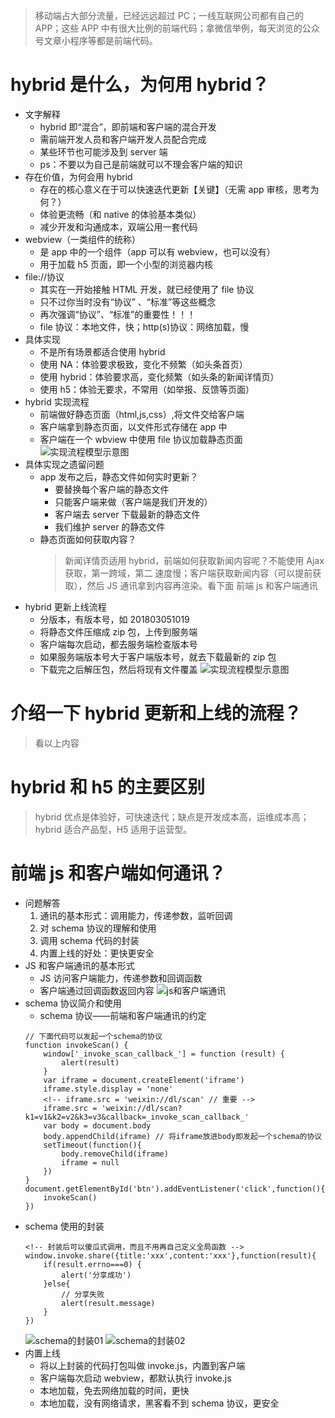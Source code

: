 > 移动端占大部分流量，已经远远超过 PC；一线互联网公司都有自己的 APP；这些 APP 中有很大比例的前端代码；拿微信举例，每天浏览的公众号文章小程序等都是前端代码。

# hybrid 是什么，为何用 hybrid？

- 文字解释
  - hybrid 即“混合”，即前端和客户端的混合开发
  - 需前端开发人员和客户端开发人员配合完成
  - 某些环节也可能涉及到 server 端
  - ps：不要以为自己是前端就可以不理会客户端的知识
- 存在价值，为何会用 hybrid
  - 存在的核心意义在于可以快速迭代更新【关键】（无需 app 审核，思考为何？）
  - 体验更流畅（和 native 的体验基本类似）
  - 减少开发和沟通成本，双端公用一套代码
- webview（一类组件的统称）
  - 是 app 中的一个组件（app 可以有 webview，也可以没有）
  - 用于加载 h5 页面，即一个小型的浏览器内核
- file://协议
  - 其实在一开始接触 HTML 开发，就已经使用了 file 协议
  - 只不过你当时没有“协议” 、“标准”等这些概念
  - 再次强调“协议”、“标准”的重要性！！！
  - file 协议：本地文件，快；http(s)协议：网络加载，慢
- 具体实现
  - 不是所有场景都适合使用 hybrid
  - 使用 NA：体验要求极致，变化不频繁（如头条首页）
  - 使用 hybrid：体验要求高，变化频繁（如头条的新闻详情页）
  - 使用 h5：体验无要求，不常用（如举报、反馈等页面）
- hybrid 实现流程
  - 前端做好静态页面（html,js,css）,将文件交给客户端
  - 客户端拿到静态页面，以文件形式存储在 app 中
  - 客户端在一个 wbview 中使用 file 协议加载静态页面
    ![实现流程模型示意图](./images/实现流程模型.png)
- 具体实现之遗留问题
  - app 发布之后，静态文件如何实时更新？
    - 要替换每个客户端的静态文件
    - 只能客户端来做（客户端是我们开发的）
    - 客户端去 server 下载最新的静态文件
    - 我们维护 server 的静态文件
  - 静态页面如何获取内容？
    > 新闻详情页适用 hybrid，前端如何获取新闻内容呢？不能使用 Ajax 获取，第一跨域，第二 速度慢；客户端获取新闻内容（可以提前获取），然后 JS 通讯拿到内容再渲染。看下面 前端 js 和客户端通讯
- hybrid 更新上线流程
  - 分版本，有版本号，如 201803051019
  - 将静态文件压缩成 zip 包，上传到服务端
  - 客户端每次启动，都去服务端检查版本号
  - 如果服务端版本号大于客户端版本号，就去下载最新的 zip 包
  - 下载完之后解压包，然后将现有文件覆盖
    ![实现流程模型示意图](./images/实现流程模型示意图02.png)

# 介绍一下 hybrid 更新和上线的流程？

> 看以上内容

# hybrid 和 h5 的主要区别

> hybrid 优点是体验好，可快速迭代；缺点是开发成本高，运维成本高；hybrid 适合产品型，H5 适用于运营型。

# 前端 js 和客户端如何通讯？

- 问题解答
  1. 通讯的基本形式：调用能力，传递参数，监听回调
  2. 对 schema 协议的理解和使用
  3. 调用 schema 代码的封装
  4. 内置上线的好处：更快更安全
- JS 和客户端通讯的基本形式
  - JS 访问客户端能力，传递参数和回调函数
  - 客户端通过回调函数返回内容
    ![js和客户端通讯](./images/js和客户端通讯.png)
- schema 协议简介和使用
  - schema 协议——前端和客户端通讯的约定
  ```
  // 下面代码可以发起一个schema的协议
  function invokeScan() {
      window['_invoke_scan_callback_'] = function (result) {
          alert(result)
      }
      var iframe = document.createElement('iframe')
      iframe.style.display = 'none'
      <!-- iframe.src = 'weixin://dl/scan' // 重要 -->
      iframe.src = 'weixin://dl/scan?k1=v1&k2=v2&k3=v3&callback=_invoke_scan_callback_'
      var body = document.body
      body.appendChild(iframe) // 将iframe放进body即发起一个schema的协议
      setTimeout(function(){
          body.removeChild(iframe)
          iframe = null
      })
  }
  document.getElementById('btn').addEventListener('click',function(){
      invokeScan()
  })
  ```
- schema 使用的封装
  ```
  <!-- 封装后可以傻瓜式调用，而且不用再自己定义全局函数 -->
  window.invoke.share({title:'xxx',content:'xxx'},function(result){
      if(result.errno===0) {
          alert('分享成功')
      }else{
          // 分享失败
          alert(result.message)
      }
  })
  ```
  ![schema的封装01](./images/schema的封装01.png)
  ![schema的封装02](./images/schema的封装02.png)
- 内置上线
  - 将以上封装的代码打包叫做 invoke.js，内置到客户端
  - 客户端每次启动 webview，都默认执行 invoke.js
  - 本地加载，免去网络加载的时间，更快
  - 本地加载，没有网络请求，黑客看不到 schema 协议，更安全
